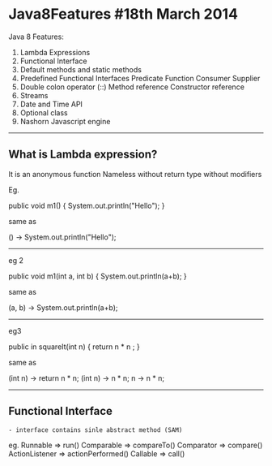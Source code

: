 # Java8Features #18th March 2014
Java 8 Features:

1. Lambda Expressions
2. Functional Interface
3. Default methods and static methods
4. Predefined Functional Interfaces
    Predicate
    Function
    Consumer
    Supplier
5. Double colon operator (::)
    Method reference
    Constructor reference
6. Streams
7. Date and Time API
8. Optional class
9. Nashorn Javascript engine

---------------------------------------------
What is Lambda expression?
----------------------------
It is an anonymous function
    Nameless
    without return type
    without modifiers

Eg.

public void m1() {
    System.out.println("Hello");
}

same as

() ->  System.out.println("Hello");

-----------------------------------------

eg 2

public void m1(int a, int b) {
    System.out.println(a+b);
}

same as

(a, b) -> System.out.println(a+b);

----------------------------------------------

eg3

public in squareIt(int n) {
    return n * n ;
}

same as

(int n) -> return n * n;
(int n) -> n * n;
n -> n * n;

---------------------------------------------------------

Functional Interface
---------------------
    - interface contains sinle abstract method (SAM)
eg.
Runnable    => run()
Comparable  => compareTo()
Comparator  => compare()
ActionListener  => actionPerformed()
Callable    => call()
